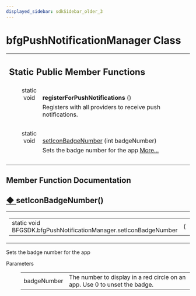 ```yaml
---
displayed_sidebar: sdkSidebar_older_3
---
```

# bfgPushNotificationManager Class 

<div class="contents"><table class="memberdecls"><tr class="heading"><td colspan="2"><h2 class="groupheader"><a id="pub-static-methods" name="pub-static-methods"></a> Static Public Member Functions</h2></td></tr><tr class="memitem:a1d88170572d53773ea05d5476f3c1eca"><td class="memItemLeft" align="right" valign="top"><a id="a1d88170572d53773ea05d5476f3c1eca" name="a1d88170572d53773ea05d5476f3c1eca"></a> static void&#160;</td><td class="memItemRight" valign="bottom"><b>registerForPushNotifications</b> ()</td></tr><tr class="memdesc:a1d88170572d53773ea05d5476f3c1eca"><td class="mdescLeft">&#160;</td><td class="mdescRight">Registers with all providers to receive push notifications. <br /></td></tr><tr class="separator:a1d88170572d53773ea05d5476f3c1eca"><td class="memSeparator" colspan="2">&#160;</td></tr><tr class="memitem:a77b6c4299fda32b9ada004ab4c68b25d"><td class="memItemLeft" align="right" valign="top">static void&#160;</td><td class="memItemRight" valign="bottom"><a class="el" href="class_b_f_g_s_d_k_1_1bfg_push_notification_manager.html#a77b6c4299fda32b9ada004ab4c68b25d">setIconBadgeNumber</a> (int badgeNumber)</td></tr><tr class="memdesc:a77b6c4299fda32b9ada004ab4c68b25d"><td class="mdescLeft">&#160;</td><td class="mdescRight">Sets the badge number for the app  <a href="class_b_f_g_s_d_k_1_1bfg_push_notification_manager.html#a77b6c4299fda32b9ada004ab4c68b25d">More...</a><br /></td></tr><tr class="separator:a77b6c4299fda32b9ada004ab4c68b25d"><td class="memSeparator" colspan="2">&#160;</td></tr></table><h2 class="groupheader">Member Function Documentation</h2><a id="a77b6c4299fda32b9ada004ab4c68b25d" name="a77b6c4299fda32b9ada004ab4c68b25d"></a><h2 class="memtitle"><span class="permalink"><a href="#a77b6c4299fda32b9ada004ab4c68b25d">&#9670;&nbsp;</a></span>setIconBadgeNumber()</h2><div class="memitem"><div class="memproto"><table class="mlabels"><tr><td class="mlabels-left"><table class="memname"><tr><td class="memname">static void BFGSDK.bfgPushNotificationManager.setIconBadgeNumber </td><td>(</td><td class="paramtype">int&#160;</td><td class="paramname"><em>badgeNumber</em></td><td>)</td><td></td></tr></table></td><td class="mlabels-right"><span class="mlabels"><span class="mlabel">inline</span><span class="mlabel">static</span></span></td></tr></table></div><div class="memdoc">Sets the badge number for the app <dl class="params"><dt>Parameters</dt><dd><table class="params"><tr><td class="paramname">badgeNumber</td><td>The number to display in a red circle on an app. Use 0 to unset the badge.</td></tr></table></dd></dl></div></div></div> 
